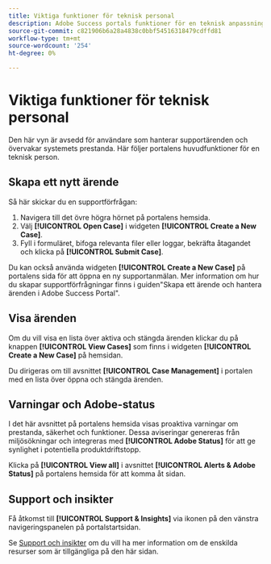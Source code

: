 ```yaml
---
title: Viktiga funktioner för teknisk personal
description: Adobe Success portals funktioner för en teknisk anpassning gör det möjligt för användare att skapa och hantera supportärenden, övervaka systemprestanda och spåra varningar som rör säkerhet och funktionalitet.
source-git-commit: c821906b6a28a4838c0bbf54516318479cdffd81
workflow-type: tm+mt
source-wordcount: '254'
ht-degree: 0%

---
```



# Viktiga funktioner för teknisk personal

Den här vyn är avsedd för användare som hanterar supportärenden och övervakar systemets prestanda. Här följer portalens huvudfunktioner för en teknisk person.

## Skapa ett nytt ärende

Så här skickar du en supportförfrågan:

1. Navigera till det övre högra hörnet på portalens hemsida.
1. Välj **[!UICONTROL Open Case]** i widgeten **[!UICONTROL Create a New Case]**.
1. Fyll i formuläret, bifoga relevanta filer eller loggar, bekräfta åtagandet och klicka på **[!UICONTROL Submit Case]**.

Du kan också använda widgeten **[!UICONTROL Create a New Case]** på portalens sida för att öppna en ny supportanmälan.
Mer information om hur du skapar supportförfrågningar finns i guiden&quot;Skapa ett ärende och hantera ärenden i Adobe Success Portal&quot;.

## Visa ärenden

Om du vill visa en lista över aktiva och stängda ärenden klickar du på knappen **[!UICONTROL View Cases]** som finns i widgeten **[!UICONTROL Create a New Case]** på hemsidan.

Du dirigeras om till avsnittet **[!UICONTROL Case Management]** i portalen med en lista över öppna och stängda ärenden.

## Varningar och Adobe-status

I det här avsnittet på portalens hemsida visas proaktiva varningar om prestanda, säkerhet och funktioner. Dessa aviseringar genereras från miljösökningar och integreras med **[!UICONTROL Adobe Status]** för att ge synlighet i potentiella produktdriftstopp.

Klicka på **[!UICONTROL View all]** i avsnittet **[!UICONTROL Alerts & Adobe Status]** på portalens hemsida för att komma åt sidan.

## Support och insikter

Få åtkomst till **[!UICONTROL Support & Insights]** via ikonen på den vänstra navigeringspanelen på portalstartsidan.

Se [Support och insikter](/help/adobe-success-portal/technical-persona/support-and-insights/support-and-insights-overview.md) om du vill ha mer information om de enskilda resurser som är tillgängliga på den här sidan.
